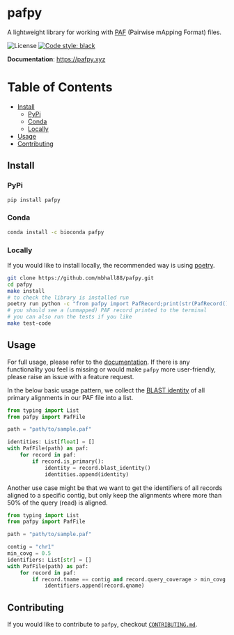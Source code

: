 # pafpy

A lightweight library for working with [PAF][PAF] (Pairwise mApping Format) files.

<!--[![GitHub Workflow Status](https://img.shields.io/github/workflow/status/mbhall88/pafpy/Python_package)](https://github.com/mbhall88/pafpy/actions)-->
<!--[![codecov](https://codecov.io/gh/mbhall88/pafpy/branch/master/graph/badge.svg)](https://codecov.io/gh/mbhall88/pafpy)-->

![License](https://img.shields.io/github/license/mbhall88/pafpy)
[![Code style: black](https://img.shields.io/badge/code%20style-black-000000.svg)](https://github.com/psf/black)

**Documentation**: <https://pafpy.xyz>

[TOC]: #

# Table of Contents
- [Install](#install)
  - [PyPi](#pypi)
  - [Conda](#conda)
  - [Locally](#locally)
- [Usage](#usage)
- [Contributing](#contributing)


## Install

### PyPi

```sh
pip install pafpy
```

### Conda

```sh
conda install -c bioconda pafpy
```

### Locally

If you would like to install locally, the recommended way is using [poetry][poetry].

```sh
git clone https://github.com/mbhall88/pafpy.git
cd pafpy
make install
# to check the library is installed run
poetry run python -c "from pafpy import PafRecord;print(str(PafRecord()))"
# you should see a (unmapped) PAF record printed to the terminal
# you can also run the tests if you like
make test-code
```

## Usage

For full usage, please refer to the [documentation][docs]. If there is any functionality
you feel is missing or would make `pafpy` more user-friendly, please raise an issue
with a feature request.

In the below basic usage pattern, we collect the [BLAST identity][blast] of all primary
alignments in our PAF file into a list.

```py
from typing import List
from pafpy import PafFile

path = "path/to/sample.paf"

identities: List[float] = []
with PafFile(path) as paf:
    for record in paf:
        if record.is_primary():
            identity = record.blast_identity()
            identities.append(identity)
```

Another use case might be that we want to get the identifiers of all records aligned to
a specific contig, but only keep the alignments where more than 50% of the query (read)
is aligned.

```py
from typing import List
from pafpy import PafFile

path = "path/to/sample.paf"

contig = "chr1"
min_covg = 0.5
identifiers: List[str] = []
with PafFile(path) as paf:
    for record in paf:
        if record.tname == contig and record.query_coverage > min_covg:
            identifiers.append(record.qname)
```

## Contributing

If you would like to contribute to `pafpy`, checkout [`CONTRIBUTING.md`][contribute].

[poetry]: https://python-poetry.org/
[PAF]: https://github.com/lh3/miniasm/blob/master/PAF.md
[docs]: https://pafpy.xyz/
[blast]: https://lh3.github.io/2018/11/25/on-the-definition-of-sequence-identity#blast-identity
[contribute]: https://github.com/mbhall88/pafpy/blob/master/CONTRIBUTING.md


